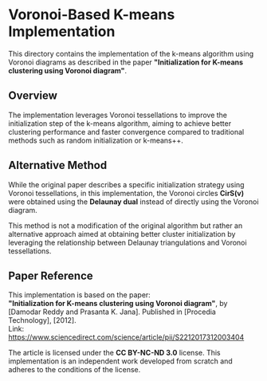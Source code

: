 # Voronoi-Based K-means Implementation

This directory contains the implementation of the k-means algorithm using Voronoi diagrams as described in the paper **"Initialization for K-means clustering using Voronoi diagram"**.

## Overview

The implementation leverages Voronoi tessellations to improve the initialization step of the k-means algorithm, aiming to achieve better clustering performance and faster convergence compared to traditional methods such as random initialization or k-means++.

## Alternative Method

While the original paper describes a specific initialization strategy using Voronoi tessellations, in this implementation, the Voronoi circles **CirS(v)** were obtained using the **Delaunay dual** instead of directly using the Voronoi diagram.

This method is not a modification of the original algorithm but rather an alternative approach aimed at obtaining better cluster initialization by leveraging the relationship between Delaunay triangulations and Voronoi tessellations.

## Paper Reference

This implementation is based on the paper:  
**"Initialization for K-means clustering using Voronoi diagram"**, by [Damodar Reddy and Prasanta K. Jana]. Published in [Procedia Technology], [2012].  
Link: https://www.sciencedirect.com/science/article/pii/S2212017312003404

The article is licensed under the **CC BY-NC-ND 3.0** license. This implementation is an independent work developed from scratch and adheres to the conditions of the license.
